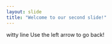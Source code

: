```yaml
---
layout: slide
title: "Welcome to our second slide!"
---
```

witty line
Use the left arrow to go back!
